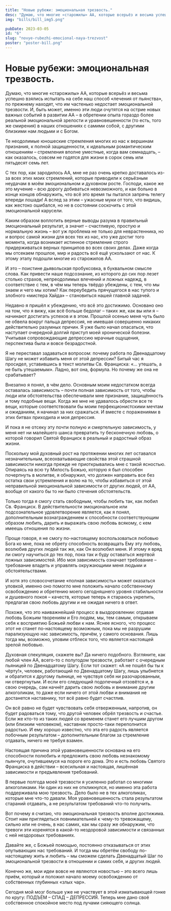 ```yaml
---
title: "Новые рубежи: эмоциональная трезвость."
desc: "Думаю, что многие «старожилы» АА, которые всерьёз и весьма успешно взялись испытать на себе наш способ «лечения от пьянства», по  прежнему находят, что им частенько недостает эмоциональной трезвости."
img: "bills/bill_img5.png"

pubDate: 2023-03-05
id: "6"
slug: "novye-rubezhi-emocional-naya-trezvost"
poster: "poster-bill.png"
---
```


# Новые рубежи: эмоциональная трезвость.

Думаю, что многие «старожилы» АА, которые всерьёз и весьма успешно взялись испытать на себе наш способ «лечения от пьянства», по прежнему находят, что им частенько недостает эмоциональной трезвости. И, быть может, именно эти люди очутятся на острие новых важных событий в развитии АА – в обретении опыта гораздо более реальной эмоциональной зрелости и уравновешенности (то есть, того же смирения) в наших отношениях с самими собой, с другими близкими нам людьми и с Богом.

Те неодолимые юношеские стремления многих из нас к вершинам признания, к полной защищенности, к идеальным романтическим отношениям – стремления вполне уместные, когда вам семнадцать, – как оказалось, совсем не годятся для жизни в сорок семь или пятьдесят семь лет.

С тех пор, как зародилось АА, мне не раз очень крепко доставалось из-за всех этих моих стремлений, которые приводили к серьёзным неудачам в моём эмоциональном и духовном росте. Господи, какое же это мучение – всю дорогу добиваться невозможного, и как больно в конце концов обнаружить, что всё это время ты пытался запрячь телегу впереди лошади! А вслед за этим – ужасные муки от того, что видишь, как жестоко ошибался, но не в состоянии соскочить с этой эмоциональной карусели.

Каким образом воплотить верные выводы разума в правильный эмоциональный результат, а значит – счастливую, простую и нормальную жизнь – вот уж проблема не только для неврастенника, но и вопрос самой жизни для всех тех из нас, кто уже достиг того момента, когда возникает истинное стремление строго придерживаться верных принципов во всех своих делах. Даже когда мы отсекаем прошлое, мир и радость всё ещё ускользают от нас. К этому этапу подошли многие из старожилов АА.

И это – поистине дьявольская пробуксовка, в буквальном смысле слова. Как привести наше подсознание, из которого до сих пор лезет столько страхов, непреодолимых влечений и ложных надежд, в соответствие с тем, в чём мы теперь твёрдо убеждены, с тем, что мы знаем и чего мы хотим? Как переубедить прячущегося в нас тупого и злобного «мистера Хайда» – становиться нашей главной задачей.

Недавно я пришёл к убеждению, что всё это достижимо. Основано оно на том, что я вижу, как всё больше бедолаг – таких же, как вы или я – начинают достигать успехов и в этом. Прошлой осенью меня чуть было не обвела вокруг пальца депрессия, не имевшая совершенно никаких действительно разумных причин. Я уже было начал опасаться, что наступает очередной долгий приступ моей хронической болезни. Учитывая сопровождающие депрессию мрачные ощущения, перспектива была и вовсе безрадостной.

Я не переставал задаваться вопросом: почему работа по Двенадцатому Шагу не может избавить меня от этой депрессии? Битый час я просидел, уставившись в текст молитвы Св. Франциска: «… утешать, а не быть утешаемым». Ладно, вот она, формула. Но почему же она не срабатывает?

Внезапно я понял, в чём дело. Основным моим недостатком всегда оставалась зависимость – почти полная зависимость от того, чтобы люди или обстоятельства обеспечивали мне признание, защищённость и тому подобные вещи. Когда же мне не удавалось обрести все те вещи, которые соответствовали бы моим перфекционистскими мечтам и ожиданиям, я начинал за них сражаться. И вместе с поражениями в этих битвах приходила и моя депрессия.

И пока я не отсеку эту почти полную и смертельную зависимость, у меня нет ни малейшего шанса превратить ту бесконечную любовь, о которой говорил Святой Франциск в реальный и радостный образ жизни.

Поскольку мой духовный рост на протяжении многих лет оставался незначительным, всеохватывающие свойства этой страшной зависимости никогда прежде не приоткрывались мне с такой ясностью. Опираясь на всю ту Милость Божью, которую я был способен почерпнуть в молитве, я обнаружил, что должен направить все без остатка свои устремления и волю на то, чтобы избавиться от этой неправильной эмоциональной зависимости от других людей, от АА, вообще от какого бы то ни было стечения обстоятельств.

Только тогда я смогу стать свободным, чтобы любить так, как любил Св. Франциск. В действительности эмоциональное или подсознательное удовлетворение является, как я понял, дополнительным вознаграждением к способности соответствующим образом любить, дарить и выражать свою любовь всякому, с кем имеешь отношения по жизни.

Проще говоря, я не смогу по-настоящему воспользоваться любовью Бога ко мне, пока не обрету способность возвращать Ему эту любовь, возлюбив других людей так же, как Он возлюбил меня. И этому я вряд ли смогу научиться до тех пор, пока так и буду оставаться жертвой ложных зависимостей. Ибо моя зависимость означает требование – требование владеть и управлять окружающими меня людьми и обстоятельствами.

И хотя это словосочетание «полная зависимость» может оказаться уловкой, именно оно помогло мне положить начало собственному освобождению и обретению моего сегодняшнего уровня стабильности и душевного покоя – качеств, которые теперь я стараюсь укрепить, предлагая свою любовь другим и не ожидая ничего в ответ.

Похоже, что это наиважнейший процесс в выздоровлении: отдавая любовь Божьим творениям и Его людям, мы, тем самым, открываем себя к восприятию Божьей любви к нам. Яснее ясного, что процесс этот не станет по-настоящему возможным, пока мы не разрушим парализующую нас зависимость, причём, у самого основания. Лишь тогда мы, возможно, уловим отблеск того, что является настоящей зрелой любовью.

Духовная спекуляция, скажете вы? Да ничего подобного. Взгляните, как любой член АА, всего-то с полугодом трезвости, работает с очередным пьяницей по Двенадцатому Шагу. Если тот скажет: «А не пошёл бы ты к чёрту!», человек, работающий по Двенадцатому Шагу, лишь улыбнется и обратится к другому пьянице, не чувствуя себя ни разочарованным, ни отвергнутым. И если его следующий подопечный отзовётся и, в свою очередь, сам начнёт дарить свою любовь и внимание другим алкоголикам, то даже если ничего от этой любви и внимания не достанется наставнику, тот всё равно будет счастлив.

Он всё равно не будет чувствовать себя отверженным, напротив, он будет радоваться тому, что другой человек обрёл трезвость и счастье. Если же кто-то из таких людей со временем станет его лучшим другом (или близким человеком), наставник просто-таки переполнится радостью. И ему хорошо известно, что эта его радость является побочным результатом – дополнительным благом за стремление отдавать, ничего не требуя взамен.

Настоящая причина этой уравновешенности основана на его способности полюбить и предложить свою любовь незнакомому пьянчуге, очутившемуся на пороге его дома. Это и есть любовь Святого Франциска в действии – всесильная и настоящая, лишённая зависимости и предъявления требований.

В первые полгода моей трезвости я усиленно работал со многими алкоголиками. Ни один из них не откликнулся, но именно эта работа поддерживала мою трезвость. Дело было не в тех алкоголиках, которые мне что-то давали. Моя уравновешенность стала результатом стараний отдавать, а не результатом требований что-то получить.

Вот почему я считаю, что эмоциональная трезвость вполне достижима. Стоит нам приглядеться повнимательней к чему-то тревожащему, сильно или не очень, в нас самих, как мы сразу же обнаружим, что тревоги эти коренятся в какой-то нездоровой зависимости и связанных с ней нездоровых требованиях.

Давайте же, с Божьей помощью, постоянно отказываться от этих опутывающих нас требований. И тогда мы обретём свободу по-настоящему жить и любить – мы сможем сделать Двенадцатый Шаг по эмоциональной трезвости в отношении и самих себя, и других людей.

Конечно же, мои идеи вовсе не являются новостью – это всего лишь приём, который и положил начало моему освобождению от собственных глубинных «злых чар».

Сегодня мой мозг больше уже не участвует в этой изматывающей гонке по кругу: ПОДЪЁМ – СПАД – ДЕПРЕССИЯ. Теперь мне дано своё собственное спокойное место под лучами сияющего солнца.

